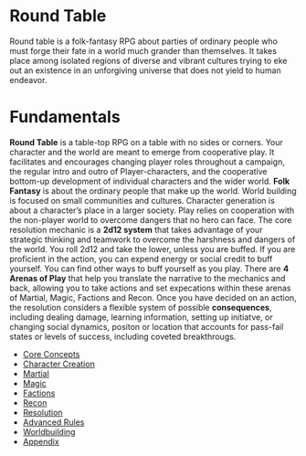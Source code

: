 # Round Table
Round table is a folk-fantasy RPG about parties of ordinary people who must forge their fate in a world much grander than themselves. It takes place among isolated regions of diverse and vibrant cultures trying to eke out an existence in an unforgiving universe that does not yield to human endeavor.
# Fundamentals
**Round Table** is a table-top RPG on a table with no sides or corners. Your character and the world are meant to emerge from cooperative play. It facilitates and encourages changing player roles throughout a campaign, the regular intro and outro of Player-characters, and the cooperative bottom-up development of individual characters and the wider world.
**Folk Fantasy** is about the ordinary people that make up the world. World building is focused on small communities and cultures. Character generation is about a character’s place in a larger society. Play relies on cooperation with the non-player world to overcome dangers that no hero can face.
The core resolution mechanic is a **2d12 system** that takes advantage of your strategic thinking and teamwork to overcome the harshness and dangers of the world.
You roll 2d12 and take the lower, unless you are buffed. If you are proficient in the action, you can expend energy or social credit to buff yourself. You can find other ways to buff yourself as you play.
There are **4 Arenas of Play** that help you translate the narrative to the mechanics and back, allowing you to take actions and set expecations within these arenas of Martial, Magic, Factions and Recon.
Once you have decided on an action, the resolution considers a flexible system of possible **consequences**, including dealing damage, learning information, setting up initiatve, or changing social dynamics, positon or location that accounts for pass-fail states or levels of success, including coveted breakthrougs.

- [Core Concepts](CoreConcepts.md)
- [Character Creation](CharacterCreate.md)
- [Martial](Martial.md)
- [Magic](Magic.md)
- [Factions](Factions.md)
- [Recon](Recon.md)
- [Resolution](Resolution.md)
- [Advanced Rules](Advanced.md)
- [Worldbuilding](Design.md)
- [Appendix](Appendix.md)
